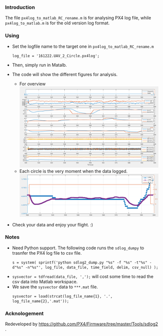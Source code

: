 ### Introduction
The file `px4log_to_matlab_RC_rename.m` is for analysing PX4 log file, while `px4log_to_matlab.m` is for the old version log format.

### Using
- Set the logfile name to the target one in `px4log_to_matlab_RC_rename.m`
	```
	log_file = '161222.UAV_2_Circle.px4log';	
	```
- Then, simply run in Matalb.
- The code will show the different figures for analysis.
	- For overview
	![](readme_figs/general_data.png)
	- Each circle is the very moment when the data logged.
	![](readme_figs/local_position_diagram.png)

- Check your data and enjoy your flight. :)

### Notes
- Need Python support. 
  The following code runs the `sdlog_dumpy` to trasnfer the PX4 log file to csv file. 
  ```
  s = system( sprintf('python sdlog2_dump.py "%s" -f "%s" -t"%s" -d"%s" -n"%s"', log_file, data_file, time_field, delim, csv_null) );       
  ```
- `sysvector = tdfread(data_file, ',');` will cost some time to read the csv data into Matlab workspace.
- We save the `sysvector` data to `***.mat` file.
  ```
  sysvector = load(strcat(log_file_name{1}, '.', log_file_name{2},'.mat'));
  ```

### Acknologement
Redeveloped by https://github.com/PX4/Firmware/tree/master/Tools/sdlog2 .
